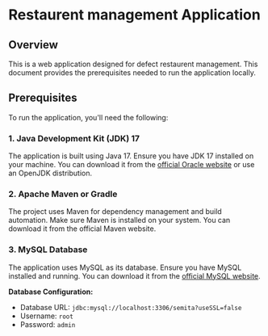 # Restaurent management Application

## Overview

This is a web application designed for defect restaurent management. This document provides the prerequisites needed to run the application locally.

## Prerequisites

To run the application, you'll need the following:

### 1. Java Development Kit (JDK) 17

The application is built using Java 17. Ensure you have JDK 17 installed on your machine. You can download it from the [official Oracle website](https://www.oracle.com/java/technologies/javase-jdk17-downloads.html) or use an OpenJDK distribution.

### 2. Apache Maven or Gradle

The project uses Maven for dependency management and build automation. Make sure Maven is installed on your system. You can download it from the official Maven website.

### 3. MySQL Database

The application uses MySQL as its database. Ensure you have MySQL installed and running. You can download it from the [official MySQL website](https://dev.mysql.com/downloads/mysql/).

**Database Configuration:**
- Database URL: `jdbc:mysql://localhost:3306/semita?useSSL=false`
- Username: `root`
- Password: `admin`


